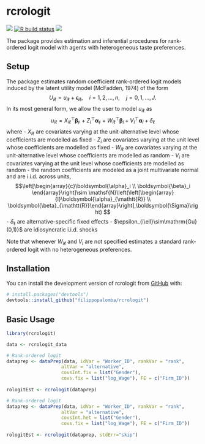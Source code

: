 
<!-- README.md is generated from README.Rmd. Please edit that file -->

# rcrologit

<!-- badges: start -->

[![](https://img.shields.io/badge/devel%20version-0.0.1-blue.svg)](https://github.com/filippopalomba/rcrologit)
[![R build
status](https://github.com/filippopalomba/rcrologit/workflows/R-CMD-check/badge.svg)](https://github.com/filippopalomba/rcrologit/actions)
[![](https://img.shields.io/github/last-commit/filippopalomba/rcrologit.svg)](https://github.com/filippopalomba/rcrologit/commits/master)
<!-- badges: end -->

The package provides estimation and inferential procedures for
rank-ordered logit model with agents with heterogeneous taste
preferences.

## Setup

The package estimates random coefficient rank-ordered logit models
induced by the latent utility model (McFadden, 1974) of the form
$$U_{i\ell} = u_{i\ell} + \epsilon_{i\ell},\quad i=1,2,\ldots,n,\quad j=0,1,\ldots,J.$$
In its most general form, we allow the user to model $u_{i\ell}$ as
$$u_{i\ell}=X_{i\ell}^\top\boldsymbol{\beta}_{\mathtt{F}} + Z_i^\top\boldsymbol{\alpha}_{\mathtt{F}} + 
 W_{i\ell}^\top\boldsymbol{\beta}_i + V_i^\top\boldsymbol{\alpha}_i + \delta_\ell$$
where - $X_{i\ell}$ are covariates varying at the unit-alternative level
whose coefficients are modelled as fixed - $Z_{i}$ are covariates
varying at the unit level whose coefficients are modelled as fixed -
$W_{i\ell}$ are covariates varying at the unit-alternative level whose
coefficients are modelled as random - $V_{i}$ are covariates varying at
the unit level whose coefficients are modelled as random - the random
coefficients are modeled as a joint multivariate normal and are i.i.d.
across units,
$$\left[\begin{array}{c}\boldsymbol{\alpha}_i \\ \boldsymbol{\beta}_i \end{array}\right]\sim
 \mathsf{N}\left(\left[\begin{array}{l}\boldsymbol{\alpha}_{\mathtt{R}} \\ \boldsymbol{\beta}_{\mathtt{R}}\end{array}\right],\boldsymbol{\Sigma}\right) $$ -
$\delta_\ell$ are alternative-specific fixed effects -
$\epsilon_{i\ell}\sim\mathrm{Gu}(0,1)}$ are idiosyncratic i.i.d. shocks

Note that whenever $W_{i\ell}$ and $V_i$ are not specified estimates a
standard rank-ordered logit with no heterogeneous preferences.

## Installation

You can install the development version of rcrologit from
[GitHub](https://github.com/filippopalomba/rcrologit) with:

``` r
# install.packages("devtools")
devtools::install_github("filippopalomba/rcrologit")
```

## Basic Usage

``` r
library(rcrologit)

data <- rcrologit_data

# Rank-ordered logit
dataprep <- dataPrep(data, idVar = "Worker_ID", rankVar = "rank",
                    altVar = "alternative",
                    covsInt.fix = list("Gender"),
                    covs.fix = list("log_Wage"), FE = c("Firm_ID"))
                      
rologitEst <- rcrologit(dataprep)

# Rank-ordered logit
dataprep <- dataPrep(data, idVar = "Worker_ID", rankVar = "rank",
                    altVar = "alternative",
                    covsInt.het = list("Gender"),
                    covs.fix = list("log_Wage"), FE = c("Firm_ID"))
                      
rologitEst <- rcrologit(dataprep, stdErr="skip")
```
